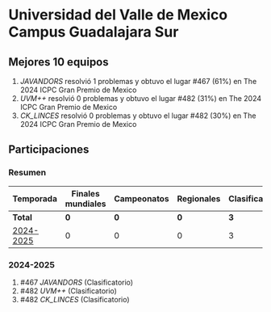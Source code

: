 # Universidad del Valle de Mexico Campus Guadalajara Sur

## Mejores 10 equipos

1. _JAVANDORS_ resolvió 1 problemas y obtuvo el lugar #467 (61%) en The 2024 ICPC Gran Premio de Mexico
1. _UVM++_ resolvió 0 problemas y obtuvo el lugar #482 (31%) en The 2024 ICPC Gran Premio de Mexico
1. _CK_LINCES_ resolvió 0 problemas y obtuvo el lugar #482 (30%) en The 2024 ICPC Gran Premio de Mexico

## Participaciones

### Resumen

| Temporada | Finales mundiales | Campeonatos | Regionales | Clasificatorios | Equipos |
| --- | --- | --- | --- | --- | --- |
| **Total** | **0** | **0** | **0** | **3** | **3** |
| [2024-2025](#2024-2025) | 0 | 0 | 0 | 3 | 3 |

### 2024-2025

1. #467 _JAVANDORS_ (Clasificatorio)
1. #482 _UVM++_ (Clasificatorio)
1. #482 _CK_LINCES_ (Clasificatorio)




